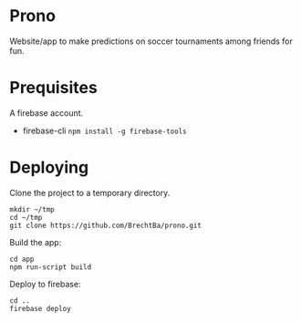 Prono
=====

Website/app to make predictions on soccer tournaments among friends for fun.

# Prequisites

A firebase account.

* firebase-cli  `npm install -g firebase-tools`


# Deploying

Clone the project to a temporary directory.
```
mkdir ~/tmp
cd ~/tmp
git clone https://github.com/BrechtBa/prono.git
```

Build the app:

```
cd app
npm run-script build
```

Deploy to firebase:
```
cd ..
firebase deploy
```
